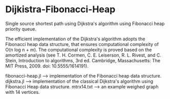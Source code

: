 # Dijkistra-Fibonacci-Heap
Single source shortest path using Dijkstra's algorithm using Fibonacci heap priority queue.

The efficient implementation of the Dijkstra's algorithm adopts the Fibonacci heap data structure, that ensures computational complexity of O(n log n + m). The computational complexity is proved based on the amortized analysis (see T. H. Cormen, C. E. Leiserson, R. L. Rivest, and C. Stein, Introduction to algorithms, 3rd ed. Cambridge, Massachusetts: The MIT Press, 2009. doi: 10.5555/1614191).

fibonacci-heap.jl   --> implementation of the Fibonacci heap data structure.
dijkstra.jl         --> implementation of the classical Dijkstra's algorithm using Fibonacci Heap data structure.
mtrx14.txt          --> an example weighed graph with 14 vertices. 
